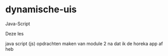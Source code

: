 # dynamische-uis
Java-Script

Deze les

java script (js)
opdrachten maken van module 2
na dat ik de horeka app af heb
